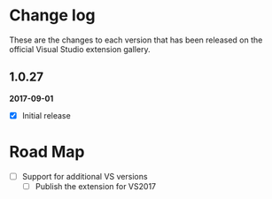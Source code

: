 # Change log

These are the changes to each version that has been released on the official Visual Studio extension gallery.

## 1.0.27

**2017-09-01** <!--21:30 UK / 21:30 UTC-->

- [x] Initial release

# Road Map

- [ ] Support for additional VS versions
   - [ ] Publish the extension for VS2017